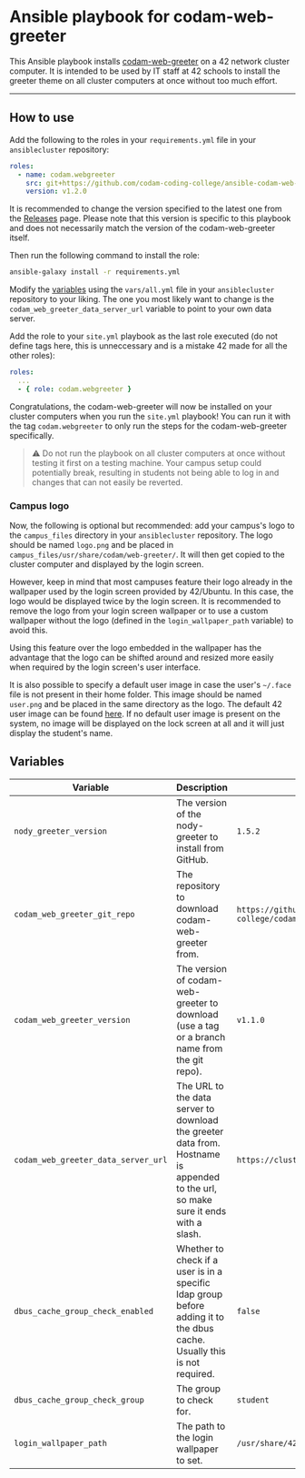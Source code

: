 # Ansible playbook for codam-web-greeter
This Ansible playbook installs [codam-web-greeter](https://github.com/codam-coding-college/codam-web-greeter) on a 42 network cluster computer. It is intended to be used by IT staff at 42 schools to install the greeter theme on all cluster computers at once without too much effort.

---

## How to use
Add the following to the roles in your `requirements.yml` file in your `ansiblecluster` repository:
```yaml
roles:
  - name: codam.webgreeter
    src: git+https://github.com/codam-coding-college/ansible-codam-web-greeter.git
    version: v1.2.0
```
It is recommended to change the version specified to the latest one from the [Releases](https://github.com/codam-coding-college/ansible-codam-web-greeter/releases) page. Please note that this version is specific to this playbook and does not necessarily match the version of the codam-web-greeter itself.

Then run the following command to install the role:
```bash
ansible-galaxy install -r requirements.yml
```

Modify the [variables](#variables) using the `vars/all.yml` file in your `ansiblecluster` repository to your liking. The one you most likely want to change is the `codam_web_greeter_data_server_url` variable to point to your own data server.

Add the role to your `site.yml` playbook as the last role executed (do not define tags here, this is unneccessary and is a mistake 42 made for all the other roles):
```yaml
roles:
  ...
  - { role: codam.webgreeter }
```

Congratulations, the codam-web-greeter will now be installed on your cluster computers when you run the `site.yml` playbook! You can run it with the tag `codam.webgreeter` to only run the steps for the codam-web-greeter specifically.

> ⚠️ Do not run the playbook on all cluster computers at once without testing it first on a testing machine. Your campus setup could potentially break, resulting in students not being able to log in and changes that can not easily be reverted.

### Campus logo
Now, the following is optional but recommended: add your campus's logo to the `campus_files` directory in your `ansiblecluster` repository. The logo should be named `logo.png` and be placed in `campus_files/usr/share/codam/web-greeter/`. It will then get copied to the cluster computer and displayed by the login screen.

However, keep in mind that most campuses feature their logo already in the wallpaper used by the login screen provided by 42/Ubuntu. In this case, the logo would be displayed twice by the login screen. It is recommended to remove the logo from your login screen wallpaper or to use a custom wallpaper without the logo (defined in the `login_wallpaper_path` variable) to avoid this.

Using this feature over the logo embedded in the wallpaper has the advantage that the logo can be shifted around and resized more easily when required by the login screen's user interface.

It is also possible to specify a default user image in case the user's `~/.face` file is not present in their home folder. This image should be named `user.png` and be placed in the same directory as the logo. The default 42 user image can be found [here](https://github.com/codam-coding-college/ansible-codam-web-greeter/blob/main/files/usr/share/codam/web-greeter/user.png). If no default user image is present on the system, no image will be displayed on the lock screen at all and it will just display the student's name.

## Variables
| Variable | Description | Default value |
|----------|---------|-------------|
| `nody_greeter_version` | The version of the nody-greeter to install from GitHub. | `1.5.2` |
| `codam_web_greeter_git_repo` | The repository to download codam-web-greeter from. | `https://github.com/codam-coding-college/codam-web-greeter` |
| `codam_web_greeter_version` | The version of codam-web-greeter to download (use a tag or a branch name from the git repo). | `v1.1.0` |
| `codam_web_greeter_data_server_url` | The URL to the data server to download the greeter data from. Hostname is appended to the url, so make sure it ends with a slash. | `https://clusterdata.codam.nl/api/config/` |
| `dbus_cache_group_check_enabled`| Whether to check if a user is in a specific ldap group before adding it to the dbus cache. Usually this is not required. | `false` |
| `dbus_cache_group_check_group`| The group to check for. | `student` |
| `login_wallpaper_path` | The path to the login wallpaper to set. | `/usr/share/42/login-screen.jpg` |
